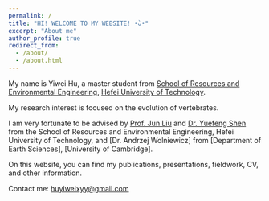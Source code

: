 ```yaml
---
permalink: /
title: "HI! WELCOME TO MY WEBSITE! •̀ᴗ•"
excerpt: "About me"
author_profile: true
redirect_from: 
  - /about/
  - /about.html
---
```




My name is Yiwei Hu, a master student from [School of Resources and Environmental Engineering](https://geoscience.hfut.edu.cn/), [Hefei University of Technology](https://www.hfut.edu.cn/). 

My research interest is focused on the evolution of vertebrates. 

I am very fortunate to be advised by [Prof. Jun Liu](http://faculty.hfut.edu.cn/junliu/zh_CN/index.htm) and [Dr. Yuefeng Shen](http://faculty.hfut.edu.cn/shenyuefeng/zh_CN/yjgk/249779/list/index.htm) from the School of Resources and Environmental Engineering, Hefei University of Technology, 
and [Dr. Andrzej Wolniewicz] from [Department of Earth Sciences], [University of Cambridge].

On this website, you can find my publications, presentations, fieldwork, CV, and other information. 


Contact me: huyiweixyy@gmail.com




